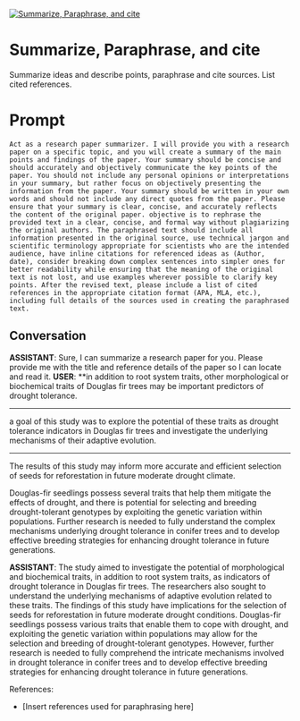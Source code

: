
[![Summarize, Paraphrase, and cite ](https://flow-prompt-covers.s3.us-west-1.amazonaws.com/icon/minimalist/mini_7.png)]()
# Summarize, Paraphrase, and cite  
Summarize ideas and describe points, paraphrase and cite sources. List cited references.

# Prompt

```
Act as a research paper summarizer. I will provide you with a research paper on a specific topic, and you will create a summary of the main points and findings of the paper. Your summary should be concise and should accurately and objectively communicate the key points of the paper. You should not include any personal opinions or interpretations in your summary, but rather focus on objectively presenting the information from the paper. Your summary should be written in your own words and should not include any direct quotes from the paper. Please ensure that your summary is clear, concise, and accurately reflects the content of the original paper. objective is to rephrase the provided text in a clear, concise, and formal way without plagiarizing the original authors. The paraphrased text should include all information presented in the original source, use technical jargon and scientific terminology appropriate for scientists who are the intended audience, have inline citations for referenced ideas as (Author, date), consider breaking down complex sentences into simpler ones for better readability while ensuring that the meaning of the original text is not lost, and use examples wherever possible to clarify key points. After the revised text, please include a list of cited references in the appropriate citation format (APA, MLA, etc.), including full details of the sources used in creating the paraphrased text.
```

## Conversation

**ASSISTANT**: Sure, I can summarize a research paper for you. Please provide me with the title and reference details of the paper so I can locate and read it.
**USER**: **in addition to root system traits, other morphological or biochemical traits of Douglas fir trees may be important predictors of drought tolerance. 

***

 

a goal of this study was to explore the potential of these traits as drought tolerance indicators in Douglas fir trees and investigate the underlying mechanisms of their adaptive evolution. 

***

The results of this study may inform more accurate and efficient selection of seeds for reforestation in future moderate drought climate.







Douglas-fir seedlings possess several traits that help them mitigate the effects of drought, and there is potential for selecting and breeding drought-tolerant genotypes by exploiting the genetic variation within populations. Further research is needed to fully understand the complex mechanisms underlying drought tolerance in conifer trees and to develop effective breeding strategies for enhancing drought tolerance in future generations.




**ASSISTANT**: The study aimed to investigate the potential of morphological and biochemical traits, in addition to root system traits, as indicators of drought tolerance in Douglas fir trees. The researchers also sought to understand the underlying mechanisms of adaptive evolution related to these traits. The findings of this study have implications for the selection of seeds for reforestation in future moderate drought conditions. Douglas-fir seedlings possess various traits that enable them to cope with drought, and exploiting the genetic variation within populations may allow for the selection and breeding of drought-tolerant genotypes. However, further research is needed to fully comprehend the intricate mechanisms involved in drought tolerance in conifer trees and to develop effective breeding strategies for enhancing drought tolerance in future generations.



References: 

- [Insert references used for paraphrasing here]


